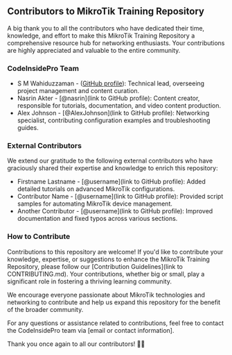 ## Contributors to MikroTik Training Repository

A big thank you to all the contributors who have dedicated their time, knowledge, and effort to make this MikroTik Training Repository a comprehensive resource hub for networking enthusiasts. Your contributions are highly appreciated and valuable to the entire community.

### CodeInsidePro Team

- S M Wahiduzzaman - ([GitHub profile](https://github.com/wahidwahid)): Technical lead, overseeing project management and content curation.
- Nasrin Akter - [@nasrin](link to GitHub profile): Content creator, responsible for tutorials, documentation, and video content production.
- Alex Johnson - [@AlexJohnson](link to GitHub profile): Networking specialist, contributing configuration examples and troubleshooting guides.


### External Contributors

We extend our gratitude to the following external contributors who have graciously shared their expertise and knowledge to enrich this repository:

- Firstname Lastname - [@username](link to GitHub profile): Added detailed tutorials on advanced MikroTik configurations.
- Contributor Name - [@username](link to GitHub profile): Provided script samples for automating MikroTik device management.
- Another Contributor - [@username](link to GitHub profile): Improved documentation and fixed typos across various sections.

### How to Contribute

Contributions to this repository are welcome! If you'd like to contribute your knowledge, expertise, or suggestions to enhance the MikroTik Training Repository, please follow our [Contribution Guidelines](link to CONTRIBUTING.md). Your contributions, whether big or small, play a significant role in fostering a thriving learning community.

We encourage everyone passionate about MikroTik technologies and networking to contribute and help us expand this repository for the benefit of the broader community.

For any questions or assistance related to contributions, feel free to contact the CodeInsidePro team via [email or contact information].

Thank you once again to all our contributors! 🙌🎉
